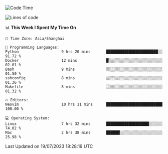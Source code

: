 <!--START_SECTION:waka-->
![Code Time](http://img.shields.io/badge/Code%20Time-1%2C445%20hrs%2032%20mins-blue)

![Lines of code](https://img.shields.io/badge/From%20Hello%20World%20I%27ve%20Written-261.9%20thousand%20lines%20of%20code-blue)

📊 **This Week I Spent My Time On** 

```text
🕑︎ Time Zone: Asia/Shanghai

💬 Programming Languages: 
Python                   9 hrs 20 mins       ███████████████████████░░   91.72 % 
Docker                   12 mins             █░░░░░░░░░░░░░░░░░░░░░░░░   02.01 % 
Bash                     9 mins              ░░░░░░░░░░░░░░░░░░░░░░░░░   01.50 % 
sshconfig                8 mins              ░░░░░░░░░░░░░░░░░░░░░░░░░   01.36 % 
Makefile                 8 mins              ░░░░░░░░░░░░░░░░░░░░░░░░░   01.32 % 

🔥 Editors: 
Neovim                   10 hrs 11 mins      █████████████████████████   100.00 % 

💻 Operating System: 
Linux                    7 hrs 32 mins       ███████████████████░░░░░░   74.02 % 
Mac                      2 hrs 38 mins       ██████░░░░░░░░░░░░░░░░░░░   25.98 % 
```


 Last Updated on 19/07/2023 18:28:19 UTC
<!--END_SECTION:waka-->
